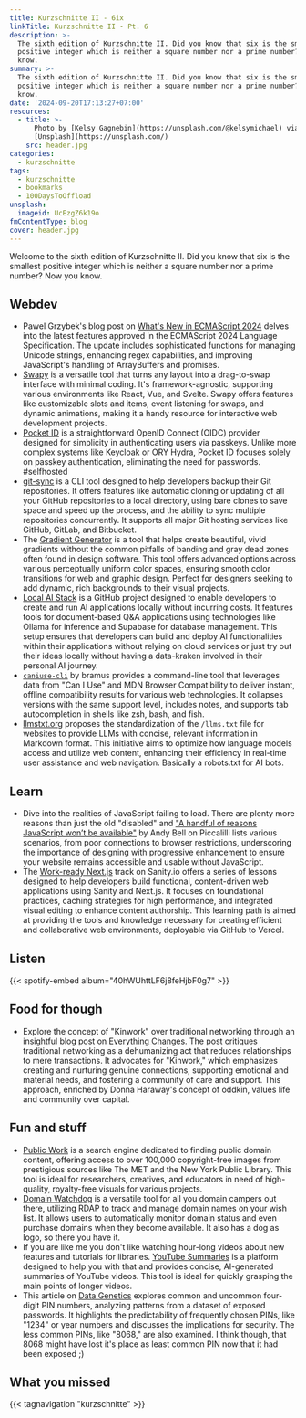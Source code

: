 ```yaml
---
title: Kurzschnitte II - 6ix
linkTitle: Kurzschnitte II - Pt. 6
description: >-
  The sixth edition of Kurzschnitte II. Did you know that six is the smallest
  positive integer which is neither a square number nor a prime number? Now you
  know.
summary: >-
  The sixth edition of Kurzschnitte II. Did you know that six is the smallest
  positive integer which is neither a square number nor a prime number? Now you
  know.
date: '2024-09-20T17:13:27+07:00'
resources:
  - title: >-
      Photo by [Kelsy Gagnebin](https://unsplash.com/@kelsymichael) via
      [Unsplash](https://unsplash.com/)
    src: header.jpg
categories:
  - kurzschnitte
tags:
  - kurzschnitte
  - bookmarks
  - 100DaysToOffload
unsplash:
  imageid: UcEzgZ6k19o
fmContentType: blog
cover: header.jpg
---
```


Welcome to the sixth edition of Kurzschnitte II. Did you know that six is the smallest positive integer which is neither a square number nor a prime number? Now you know.

## Webdev

- Pawel Grzybek's blog post on [What's New in ECMAScript 2024](https://pawelgrzybek.com/whats-new-in-ecmascript-2024/) delves into the latest features approved in the ECMAScript 2024 Language Specification. The update includes sophisticated functions for managing Unicode strings, enhancing regex capabilities, and improving JavaScript's handling of ArrayBuffers and promises.
- [Swapy](https://swapy.tahazsh.com/) is a versatile tool that turns any layout into a drag-to-swap interface with minimal coding. It's framework-agnostic, supporting various environments like React, Vue, and Svelte. Swapy offers features like customizable slots and items, event listening for swaps, and dynamic animations, making it a handy resource for interactive web development projects.
- [Pocket ID](https://github.com/stonith404/pocket-id) is a straightforward OpenID Connect (OIDC) provider designed for simplicity in authenticating users via passkeys. Unlike more complex systems like Keycloak or ORY Hydra, Pocket ID focuses solely on passkey authentication, eliminating the need for passwords. #selfhosted
- [git-sync](https://github.com/AkashRajpurohit/git-sync) is a CLI tool designed to help developers backup their Git repositories. It offers features like automatic cloning or updating of all your GitHub repositories to a local directory, using bare clones to save space and speed up the process, and the ability to sync multiple repositories concurrently. It supports all major Git hosting services like GitHub, GitLab, and Bitbucket.
- The [Gradient Generator](https://www.learnui.design/tools/gradient-generator.html) is a tool that helps create beautiful, vivid gradients without the common pitfalls of banding and gray dead zones often found in design software. This tool offers advanced options across various perceptually uniform color spaces, ensuring smooth color transitions for web and graphic design. Perfect for designers seeking to add dynamic, rich backgrounds to their visual projects.
- [Local AI Stack](https://github.com/ykhli/local-ai-stack) is a GitHub project designed to enable developers to create and run AI applications locally without incurring costs. It features tools for document-based Q&A applications using technologies like Ollama for inference and Supabase for database management. This setup ensures that developers can build and deploy AI functionalities within their applications without relying on cloud services or just try out their ideas locally without having a data-kraken involved in their personal AI journey.
- [`caniuse-cli`](https://github.com/bramus/caniuse-cli) by bramus provides a command-line tool that leverages data from "Can I Use" and MDN Browser Compatibility to deliver instant, offline compatibility results for various web technologies. It collapses versions with the same support level, includes notes, and supports tab autocompletion in shells like zsh, bash, and fish.
- [llmstxt.org](https://llmstxt.org/) proposes the standardization of the `/llms.txt` file for websites to provide LLMs with concise, relevant information in Markdown format. This initiative aims to optimize how language models access and utilize web content, enhancing their efficiency in real-time user assistance and web navigation. Basically a robots.txt for AI bots. 

## Learn

- Dive into the realities of JavaScript failing to load. There are plenty more reasons than just the old "disabled" and ["A handful of reasons JavaScript won’t be available"](https://piccalil.li/blog/a-handful-of-reasons-javascript-wont-be-available/) by Andy Bell on Piccalilli lists various scenarios, from poor connections to browser restrictions, underscoring the importance of designing with progressive enhancement to ensure your website remains accessible and usable without JavaScript.
- The [Work-ready Next.js](https://www.sanity.io/learn/track/work-ready-next-js) track on Sanity.io offers a series of lessons designed to help developers build functional, content-driven web applications using Sanity and Next.js. It focuses on foundational practices, caching strategies for high performance, and integrated visual editing to enhance content authorship. This learning path is aimed at providing the tools and knowledge necessary for creating efficient and collaborative web environments, deployable via GitHub to Vercel.

## Listen

{{< spotify-embed album="40hWUhttLF6j8feHjbF0g7" >}}

## Food for though

- Explore the concept of "Kinwork" over traditional networking through an insightful blog post on [Everything Changes](https://everythingchanges.us/blog/make-kin-not-nets/). The post critiques traditional networking as a dehumanizing act that reduces relationships to mere transactions. It advocates for "Kinwork," which emphasizes creating and nurturing genuine connections, supporting emotional and material needs, and fostering a community of care and support. This approach, enriched by Donna Haraway's concept of oddkin, values life and community over capital.

## Fun and stuff

- [Public Work](https://public.work/) is a search engine dedicated to finding public domain content, offering access to over 100,000 copyright-free images from prestigious sources like The MET and the New York Public Library. This tool is ideal for researchers, creatives, and educators in need of high-quality, royalty-free visuals for various projects.
- [Domain Watchdog](https://github.com/maelgangloff/domain-watchdog) is a versatile tool for all you domain campers out there, utilizing RDAP to track and manage domain names on your wish list. It allows users to automatically monitor domain status and even purchase domains when they become available. It also has a dog as logo, so there you have it.
- If you are like me you don't like watching hour-long videos about new features and tutorials for libraries. [YouTube Summaries](https://www.youtubesummaries.com/) is a platform designed to help you with that and provides concise, AI-generated summaries of YouTube videos. This tool is ideal for quickly grasping the main points of longer videos.
- This article on [Data Genetics](http://datagenetics.com/blog/september32012/index.html) explores common and uncommon four-digit PIN numbers, analyzing patterns from a dataset of exposed passwords. It highlights the predictability of frequently chosen PINs, like "1234" or year numbers and discusses the implications for security. The less common PINs, like "8068," are also examined. I think though, that 8068 might have lost it's place as least common PIN now that it had been exposed ;)

## What you missed

{{< tagnavigation "kurzschnitte" >}}
